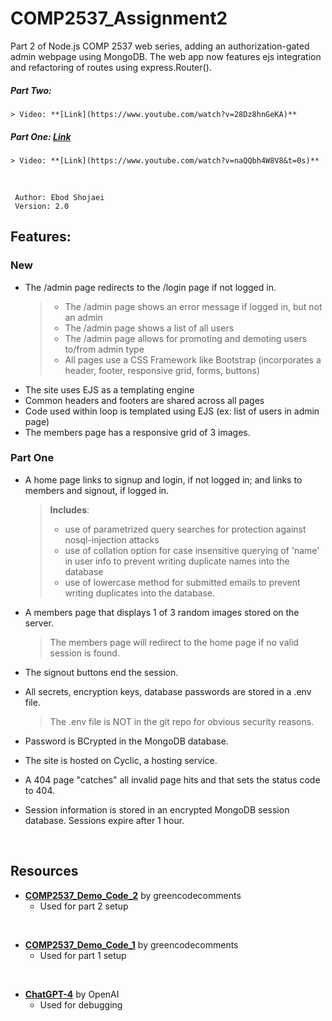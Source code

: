 # COMP2537_Assignment2

Part 2 of Node.js COMP 2537 web series, adding an authorization-gated admin webpage using MongoDB. The web app now features ejs integration and refactoring of routes using express.Router().

##### Part Two:
    > Video: **[Link](https://www.youtube.com/watch?v=28Dz8hnGeKA)**
##### Part One: **[Link](https://github.com/EbodShojaei/COMP2537_Assignment1)**
    > Video: **[Link](https://www.youtube.com/watch?v=naQQbh4W8V8&t=0s)**

<br>

	 Author: Ebod Shojaei
	 Version: 2.0


## Features:
### New
- The /admin page redirects to the /login page if not logged in.
    > - The /admin page shows an error message if logged in, but not an admin
    > - The /admin page shows a list of all users
    > - The /admin page allows for promoting and demoting users to/from admin type
    > - All pages use a CSS Framework like Bootstrap (incorporates a header, footer, responsive grid, forms, buttons)
- The site uses EJS as a templating engine
- Common headers and footers are shared across all pages
- Code used within loop is templated using EJS (ex: list of users in admin page)
- The members page has a responsive grid of 3 images.

### Part One
- A home page links to signup and login, if not logged in; and links to members and signout, if logged in.
	>  **Includes**:
	> - use of parametrized query searches for protection against nosql-injection attacks
	> - use of collation option for case insensitive querying of 'name' in user info to prevent writing duplicate names into the database
	> - use of lowercase method for submitted emails to prevent writing duplicates into the database.

- A members page that displays 1 of 3 random images stored on the server.
	> The members page will redirect to the home page if no valid session is found.

- The signout buttons end the session.

- All secrets, encryption keys, database passwords are stored in a .env file.
	> The .env file is NOT in the git repo for obvious security reasons.

- Password is BCrypted in the MongoDB database.

- The site is hosted on Cyclic, a hosting service.

- A 404 page "catches" all invalid page hits and that sets the status code to 404.

- Session information is stored in an encrypted MongoDB session database. Sessions expire after 1 hour.

<br>

## Resources
- **[COMP2537_Demo_Code_2](https://github.com/greencodecomments/COMP2537_Demo_Code_2/tree/main)** by greencodecomments
	- Used for part 2 setup
<br>

- **[COMP2537_Demo_Code_1](https://github.com/greencodecomments/COMP2537_Demo_Code_1)** by greencodecomments
	- Used for part 1 setup
<br>

- **[ChatGPT-4](https://chat.openai.com/)** by OpenAI
	- Used for debugging